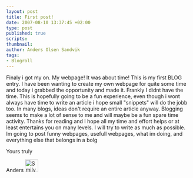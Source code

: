 ```yaml
---
layout: post
title: First post!
date: 2007-08-10 13:37:45 +02:00
type: post
published: true
scripts:
thumbnail:
author: Anders Olsen Sandvik
tags:
- Blogroll
---
```


<p>Finaly i got my on. My webpage! It was about time! This is my first BLOG entry. I have been wanting to create my own webpage for quite some time and today i grabbed the opportunity and made it. Frankly I didnt have the time. This is hopefully going to be a fun experience, even though i wont always have time to write an article i hope small "snippets" will do the jobb too. In many blogs, ideas don't require an entire article anyway. Blogging seems to make a lot of sense to me and will maybe be a fun spare time activity. Thanks for reading and I hope all my time and effort helps or at least entertains you on many levels.  I will try to write as much as possible. Im going to post funny webpages, usefull webpages, what im doing, and everything else that belongs in a bolg</p>
<p>Yours truly</p>
<p>Anders <img src="{{ site.baseurl }}/images/smily.png" alt="Smily" height="34" width="36" /></p>
